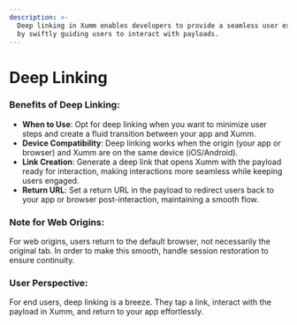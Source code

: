 ```yaml
---
description: >-
  Deep linking in Xumm enables developers to provide a seamless user experience
  by swiftly guiding users to interact with payloads.
---
```


# Deep Linking

### Benefits of Deep Linking:

* **When to Use**: Opt for deep linking when you want to minimize user steps and create a fluid transition between your app and Xumm.
* **Device Compatibility**: Deep linking works when the origin (your app or browser) and Xumm are on the same device (iOS/Android).
* **Link Creation**: Generate a deep link that opens Xumm with the payload ready for interaction, making interactions more seamless while keeping users engaged.
* **Return URL**: Set a return URL in the payload to redirect users back to your app or browser post-interaction, maintaining a smooth flow.

### Note for Web Origins:

For web origins, users return to the default browser, not necessarily the original tab. In order to make this smooth, handle session restoration to ensure continuity.

### User Perspective:

For end users, deep linking is a breeze. They tap a link, interact with the payload in Xumm, and return to your app effortlessly.
